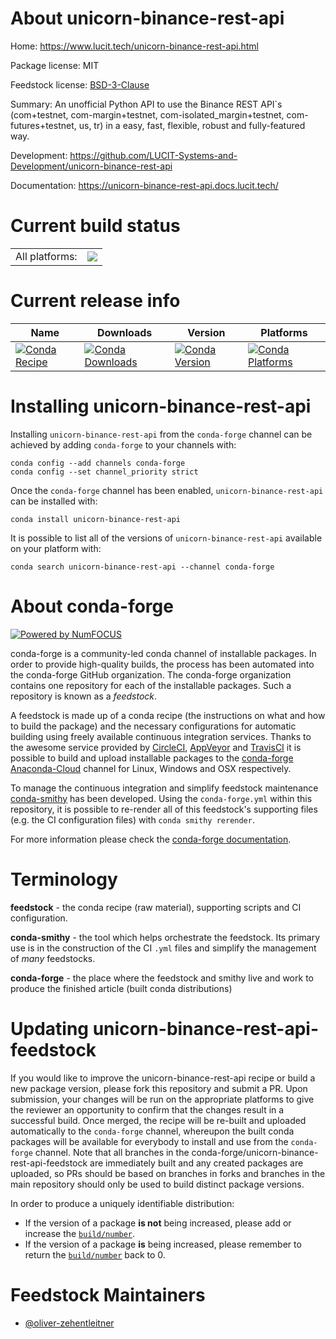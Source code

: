 About unicorn-binance-rest-api
==============================

Home: https://www.lucit.tech/unicorn-binance-rest-api.html

Package license: MIT

Feedstock license: [BSD-3-Clause](https://github.com/conda-forge/unicorn-binance-rest-api-feedstock/blob/main/LICENSE.txt)

Summary: An unofficial Python API to use the Binance REST API`s (com+testnet, com-margin+testnet, com-isolated_margin+testnet, com-futures+testnet, us, tr) in a easy, fast, flexible, robust and fully-featured way.

Development: https://github.com/LUCIT-Systems-and-Development/unicorn-binance-rest-api

Documentation: https://unicorn-binance-rest-api.docs.lucit.tech/

Current build status
====================


<table><tr><td>All platforms:</td>
    <td>
      <a href="https://dev.azure.com/conda-forge/feedstock-builds/_build/latest?definitionId=15697&branchName=main">
        <img src="https://dev.azure.com/conda-forge/feedstock-builds/_apis/build/status/unicorn-binance-rest-api-feedstock?branchName=main">
      </a>
    </td>
  </tr>
</table>

Current release info
====================

| Name | Downloads | Version | Platforms |
| --- | --- | --- | --- |
| [![Conda Recipe](https://img.shields.io/badge/recipe-unicorn--binance--rest--api-green.svg)](https://anaconda.org/conda-forge/unicorn-binance-rest-api) | [![Conda Downloads](https://img.shields.io/conda/dn/conda-forge/unicorn-binance-rest-api.svg)](https://anaconda.org/conda-forge/unicorn-binance-rest-api) | [![Conda Version](https://img.shields.io/conda/vn/conda-forge/unicorn-binance-rest-api.svg)](https://anaconda.org/conda-forge/unicorn-binance-rest-api) | [![Conda Platforms](https://img.shields.io/conda/pn/conda-forge/unicorn-binance-rest-api.svg)](https://anaconda.org/conda-forge/unicorn-binance-rest-api) |

Installing unicorn-binance-rest-api
===================================

Installing `unicorn-binance-rest-api` from the `conda-forge` channel can be achieved by adding `conda-forge` to your channels with:

```
conda config --add channels conda-forge
conda config --set channel_priority strict
```

Once the `conda-forge` channel has been enabled, `unicorn-binance-rest-api` can be installed with:

```
conda install unicorn-binance-rest-api
```

It is possible to list all of the versions of `unicorn-binance-rest-api` available on your platform with:

```
conda search unicorn-binance-rest-api --channel conda-forge
```


About conda-forge
=================

[![Powered by
NumFOCUS](https://img.shields.io/badge/powered%20by-NumFOCUS-orange.svg?style=flat&colorA=E1523D&colorB=007D8A)](https://numfocus.org)

conda-forge is a community-led conda channel of installable packages.
In order to provide high-quality builds, the process has been automated into the
conda-forge GitHub organization. The conda-forge organization contains one repository
for each of the installable packages. Such a repository is known as a *feedstock*.

A feedstock is made up of a conda recipe (the instructions on what and how to build
the package) and the necessary configurations for automatic building using freely
available continuous integration services. Thanks to the awesome service provided by
[CircleCI](https://circleci.com/), [AppVeyor](https://www.appveyor.com/)
and [TravisCI](https://travis-ci.com/) it is possible to build and upload installable
packages to the [conda-forge](https://anaconda.org/conda-forge)
[Anaconda-Cloud](https://anaconda.org/) channel for Linux, Windows and OSX respectively.

To manage the continuous integration and simplify feedstock maintenance
[conda-smithy](https://github.com/conda-forge/conda-smithy) has been developed.
Using the ``conda-forge.yml`` within this repository, it is possible to re-render all of
this feedstock's supporting files (e.g. the CI configuration files) with ``conda smithy rerender``.

For more information please check the [conda-forge documentation](https://conda-forge.org/docs/).

Terminology
===========

**feedstock** - the conda recipe (raw material), supporting scripts and CI configuration.

**conda-smithy** - the tool which helps orchestrate the feedstock.
                   Its primary use is in the construction of the CI ``.yml`` files
                   and simplify the management of *many* feedstocks.

**conda-forge** - the place where the feedstock and smithy live and work to
                  produce the finished article (built conda distributions)


Updating unicorn-binance-rest-api-feedstock
===========================================

If you would like to improve the unicorn-binance-rest-api recipe or build a new
package version, please fork this repository and submit a PR. Upon submission,
your changes will be run on the appropriate platforms to give the reviewer an
opportunity to confirm that the changes result in a successful build. Once
merged, the recipe will be re-built and uploaded automatically to the
`conda-forge` channel, whereupon the built conda packages will be available for
everybody to install and use from the `conda-forge` channel.
Note that all branches in the conda-forge/unicorn-binance-rest-api-feedstock are
immediately built and any created packages are uploaded, so PRs should be based
on branches in forks and branches in the main repository should only be used to
build distinct package versions.

In order to produce a uniquely identifiable distribution:
 * If the version of a package **is not** being increased, please add or increase
   the [``build/number``](https://docs.conda.io/projects/conda-build/en/latest/resources/define-metadata.html#build-number-and-string).
 * If the version of a package **is** being increased, please remember to return
   the [``build/number``](https://docs.conda.io/projects/conda-build/en/latest/resources/define-metadata.html#build-number-and-string)
   back to 0.

Feedstock Maintainers
=====================

* [@oliver-zehentleitner](https://github.com/oliver-zehentleitner/)

